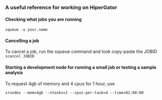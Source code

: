 ### A useful reference for working on HiperGator

#### Checking what jobs you are running
```squeue -u your.name```

#### Cancelling a job 
To cancel a job, run the squeue command and look copy-paste the JOBID
```scancel JOBID```



#### Starting a development node for running a small job or testing a sample analysis

To request 4gb of memory and 4 cpus for 1 hour, use

```module load ufrc 
srundev --mem=4gb --ntasks=1 --cpus-per-task=4 --time=01:00:00 
```
